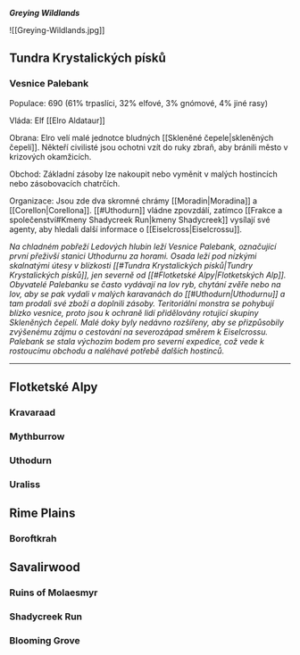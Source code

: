 ***Greying Wildlands***

![[Greying-Wildlands.jpg]]
## Tundra Krystalických písků
### Vesnice Palebank
Populace: 690 (61% trpaslíci, 32% elfové, 3% gnómové, 4% jiné rasy)

Vláda: Elf [[Elro Aldataur]]

Obrana: Elro velí malé jednotce bludných [[Skleněné čepele|skleněných čepelí]]. Někteří civilisté jsou ochotni vzít do ruky zbraň, aby bránili město v krizových okamžicích.

Obchod: Základní zásoby lze nakoupit nebo vyměnit v malých hostincích nebo zásobovacích chatrčích.

Organizace: Jsou zde dva skromné chrámy [[Moradin|Moradina]] a [[Corellon|Corellona]]. [[#Uthodurn]] vládne zpovzdálí, zatímco [[Frakce a společenství#Kmeny Shadycreek Run|kmeny Shadycreek]] vysílají své agenty, aby hledali další informace o [[Eiselcross|Eiselcrossu]].

*Na chladném pobřeží Ledových hlubin leží Vesnice Palebank, označující první přeživší stanici Uthodurnu za horami. Osada leží pod nízkými skalnatými útesy v blízkosti [[#Tundra Krystalických písků|Tundry Krystalických písků]], jen severně od [[#Flotketské Alpy|Flotketských Alp]]. Obyvatelé Palebanku se často vydávají na lov ryb, chytání zvěře nebo na lov, aby se pak vydali v malých karavanách do [[#Uthodurn|Uthodurnu]] a tam prodali své zboží a doplnili zásoby. Teritoriální monstra se pohybují blízko vesnice, proto jsou k ochraně lidí přidělovány rotující skupiny Skleněných čepelí. Malé doky byly nedávno rozšířeny, aby se přizpůsobily zvýšenému zájmu o cestování na severozápad směrem k Eiselcrossu. Palebank se stala výchozím bodem pro severní expedice, což vede k rostoucímu obchodu a naléhavé potřebě dalších hostinců.*

---

## Flotketské Alpy
### Kravaraad
### Mythburrow
### Uthodurn
### Uraliss

## Rime Plains
### Boroftkrah

## Savalirwood
### Ruins of Molaesmyr
### Shadycreek Run
### Blooming Grove


